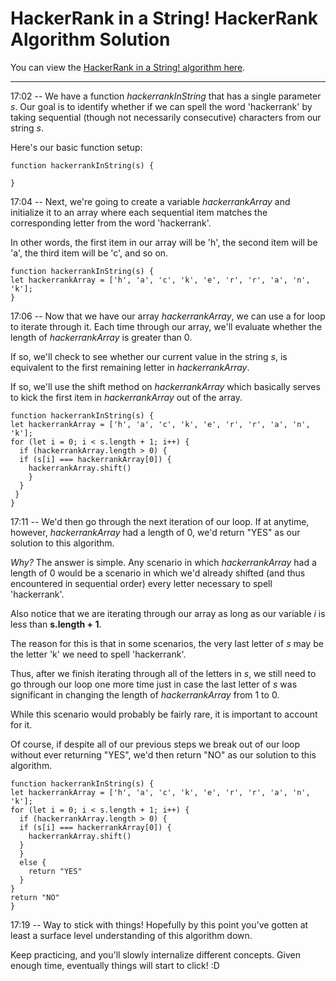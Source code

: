 # HackerRank in a String! HackerRank Algorithm Solution

You can view the [HackerRank in a String! algorithm here](https://www.hackerrank.com/challenges/find-digits/problem).
___



17:02 -- We have a function *hackerrankInString* that has a single parameter *s*. Our goal is to identify whether if we can spell the word 'hackerrank' by taking sequential (though not necessarily consecutive) characters from our string *s*.

Here's our basic function setup:
```
function hackerrankInString(s) {
 
}
```
17:04 -- Next, we're going to create a variable *hackerrankArray* and initialize it to an array where each sequential item matches the corresponding letter from the word 'hackerrank'.

In other words, the first item in our array will be 'h', the second item will be 'a', the third item will be 'c', and so on.
```
function hackerrankInString(s) {
let hackerrankArray = ['h', 'a', 'c', 'k', 'e', 'r', 'r', 'a', 'n', 'k'];
}
```
17:06 -- Now that we have our array *hackerrankArray*, we can use a for loop to iterate through it. Each time through our array, we'll evaluate whether the length of *hackerrankArray* is greater than 0.

If so, we'll check to see whether our current value in the string *s*, is equivalent to the first remaining letter in *hackerrankArray*.

If so, we'll use the shift method on *hackerrankArray* which basically serves to kick the first item in *hackerrankArray* out of the array.
```
function hackerrankInString(s) {
let hackerrankArray = ['h', 'a', 'c', 'k', 'e', 'r', 'r', 'a', 'n', 'k'];
for (let i = 0; i < s.length + 1; i++) {
  if (hackerrankArray.length > 0) {
  if (s[i] === hackerrankArray[0]) {
    hackerrankArray.shift()
    }
  }
 }
}
```
17:11 -- We'd then go through the next iteration of our loop. If at anytime, however, *hackerrankArray* had a length of 0, we'd return "YES" as our solution to this algorithm.

*Why?* The answer is simple. Any scenario in which *hackerrankArray* had a length of 0 would be a scenario in which we'd already shifted (and thus encountered in sequential order) every letter necessary to spell 'hackerrank'.

Also notice that we are iterating through our array as long as our variable *i* is less than **s.length + 1**.

The reason for this is that in some scenarios, the very last letter of *s* may be the letter 'k' we need to spell 'hackerrank'.

Thus, after we finish iterating through all of the letters in *s*, we still need to go through our loop one more time just in case the last letter of *s* was significant in changing the length of *hackerrankArray* from 1 to 0.

While this scenario would probably be fairly rare, it is important to account for it.

Of course, if despite all of our previous steps we break out of our loop without ever returning "YES", we'd then return "NO" as our solution to this algorithm.
```
function hackerrankInString(s) {
let hackerrankArray = ['h', 'a', 'c', 'k', 'e', 'r', 'r', 'a', 'n', 'k'];
for (let i = 0; i < s.length + 1; i++) {
  if (hackerrankArray.length > 0) {
  if (s[i] === hackerrankArray[0]) {
    hackerrankArray.shift()
  }
  }
  else {
    return "YES"
  }
}
return "NO"
}
```
17:19 -- Way to stick with things! Hopefully by this point you've gotten at least a surface level understanding of this algorithm down.

Keep practicing, and you'll slowly internalize different concepts. Given enough time, eventually things will start to click! :D